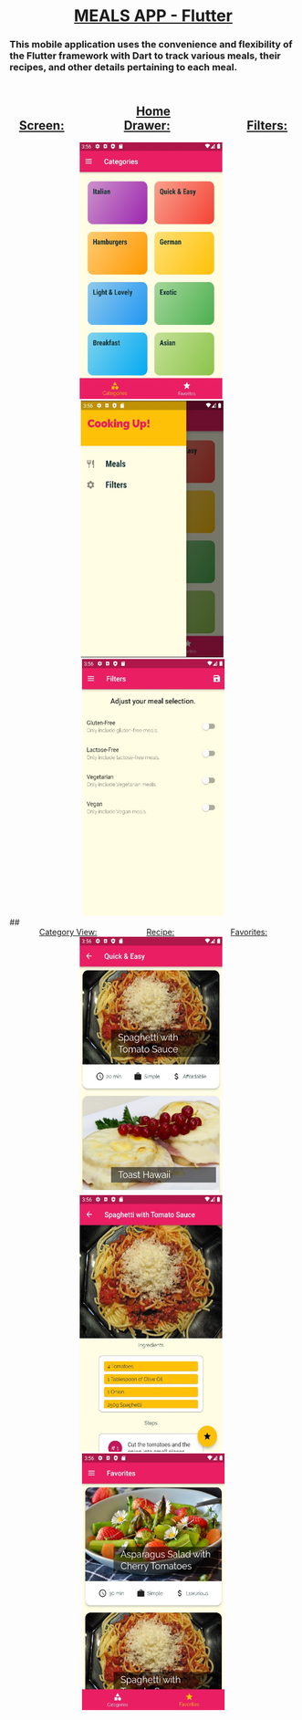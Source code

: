 # <div align="center"> <ins><strong>MEALS APP - Flutter</strong></ins> </div>
### This mobile application uses the convenience and flexibility of the Flutter framework with Dart to track various meals, their recipes, and other details pertaining to each meal.

##        <div align="center"><ins>Home Screen:</ins>                     <ins>Drawer:</ins>                           <ins>Filters:</ins></div>
<div align="center"><img src = "https://github.com/BrandonScanlon/Meals_App/blob/master/images/Meals%20App%201.jpg" width="250" height="450"/>  <img src = "https://github.com/BrandonScanlon/Meals_App/blob/master/images/Meals%20App%202.jpg" width="250" height="450"/>  <img src ="https://github.com/BrandonScanlon/Meals_App/blob/master/images/Meals%20App%203.jpg" width="250" height="450"/> </div>
##       <div align="center"><ins>Category View:</ins>                      <ins>Recipe:</ins>                         <ins>Favorites:</ins></div>
<div align="center"><img src = "https://github.com/BrandonScanlon/Meals_App/blob/master/images/Meals%20App%204.jpg" width="250" height="450"/>  <img src = "https://github.com/BrandonScanlon/Meals_App/blob/master/images/Meals%20App%205.jpg" width="250" height="450"/>  <img src = "https://github.com/BrandonScanlon/Meals_App/blob/master/images/Meals%20App%206.jpg" width="250" height="450"/> </div>
